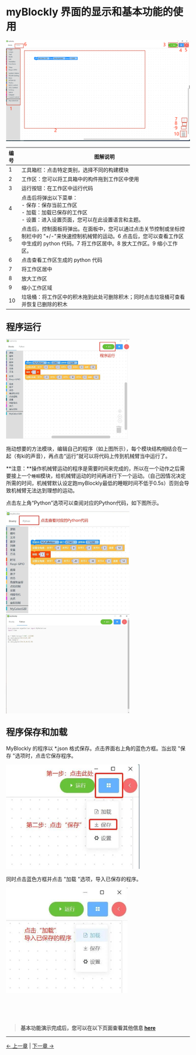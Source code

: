 # myBlockly 界面的显示和基本功能的使用

<img src="../../../resources/5-BasicApplication/5.2/5.2.1/img/interface/1.png" />

| 编号 | 图解说明                                                                                                                                                                                           |
| :--- | -------------------------------------------------------------------------------------------------------------------------------------------------------------------------------------------------- |
| 1    | 工具箱栏：点击特定类别，选择不同的构建模块                                                                                                                                                         |
| 2    | 工作区：您可以将工具箱中的构件拖到工作区中使用                                                                                                                                                     |
| 3    | 运行按钮：在工作区中运行代码                                                                                                                                                                       |
| 4    | 点击后将弹出以下菜单：<br /> - 保存：保存当前工作区<br /> - 加载：加载已保存的工作区<br /> - 设置：进入设置页面，您可以在此设置语言和主题。                                                        |
| 5    | 点击后，控制面板将弹出。在面板中，您可以通过点击关节控制或坐标控制栏中的 "+/-"来快速控制机械臂的运动。6 点击后，您可以查看工作区中生成的 python 代码。7 将工作区居中。8 放大工作区。9 缩小工作区。 |
| 6    | 点击查看工作区生成的 python 代码                                                                                                                                                                   |
| 7    | 将工作区居中                                                                                                                                                                                       |
| 8    | 放大工作区                                                                                                                                                                                         |
| 9    | 缩小工作区域                                                                                                                                                                                       |
| 10   | 垃圾桶：将工作区中的积木拖到此处可删除积木；同时点击垃圾桶可查看并恢复已删除的积木                                                                                                                 |

## **<font size=5>程序运行</font>**

<img src="../../../resources/5-BasicApplication/5.2/5.2.1/程序运行.jpg" style="zoom: 33%;" />

拖动想要的方法模块，编辑自己的程序（如上图所示），每个模块结构相结合在一起（有ki的声音），再点击“运行”就可以将代码上传到机械臂当中运行了。

**注意：**操作机械臂运动的程序是需要时间来完成的，所以在一个动作之后需要接上一个`睡眠`模块，给机械臂运动的时间再进行下一个运动。（自己因情况决定所需的时间，机械臂默认设定跑myBlockly最低的睡眠时间不低于0.5s）否则会导致机械臂无法达到理想的运动。

点击左上角“Python”选项可以查阅对应的Python代码，如下图所示。

<img src="../../../resources/5-BasicApplication/5.2/5.2.1/python代码1.jpg" style="zoom: 33%;" />

<img src="../../../resources/5-BasicApplication/5.2/5.2.1/python代码2.jpg" style="zoom: 33%;" />



## **<font size=5>程序保存和加载</font>**

MyBlockly 的程序以 \*.json 格式保存。点击界面右上角的蓝色方框。当出现 "保存 "选项时，点击它保存程序。

<img src="../../../resources/5-BasicApplication/5.2/5.2.1/img/interface/保存程序.jpg" style="zoom:67%;" />

同时点击蓝色方框并点击 "加载 "选项，导入已保存的程序。

<img src="../../../resources/5-BasicApplication/5.2/5.2.1/img/interface/载入程序.jpg" style="zoom: 67%;" />

<br/>
<br/>
<br/>
<br/>
<br/>

> **基本功能演示完成后，您可以在以下页面查看其他信息 [here](https://download-elephantrobotics.oss-cn-shenzhen.aliyuncs.com/software/myblockly/README/myblockly%E4%BD%BF%E7%94%A8%E8%AF%B4%E6%98%8E%E4%B9%A6-en.pdf)**

---

[← 上一章](./5.1.2-install_uninstall.md) | [下一章 →](./5.1.4-Q&A.md)
